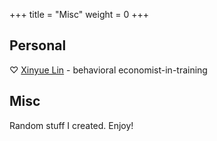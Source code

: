 +++
title = "Misc"
weight = 0
+++

## Personal

♡ [Xinyue Lin](https://xinyue-lin.com) - behavioral economist-in-training

## Misc

Random stuff I created. Enjoy!
